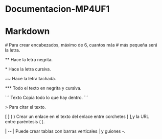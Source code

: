 # Documentacion-MP4UF1
   <h1>Markdown</h1>
   <p> # Para crear encabezados, máximo de 6, cuantos más # más pequeña será la letra.</p>
<p>**	Hace la letra negrita.</p>
<p>*	Hace la letra cursiva.</p>
<p>~~	Hace la letra tachada.</p>
<p>***	Todo el texto en negrita y cursiva.</p>
    <p>```
Texto	Copia todo lo que hay dentro.
``` </p>
<p>> 	Para citar el texto.</p>
<p>[ ] ( )	Crear un enlace en el texto del enlace entre corchetes [ ],y la URL entre paréntesis ( ).</p>
<p>| -- | 	Puede crear tablas con barras verticales | y guiones -.</p>
